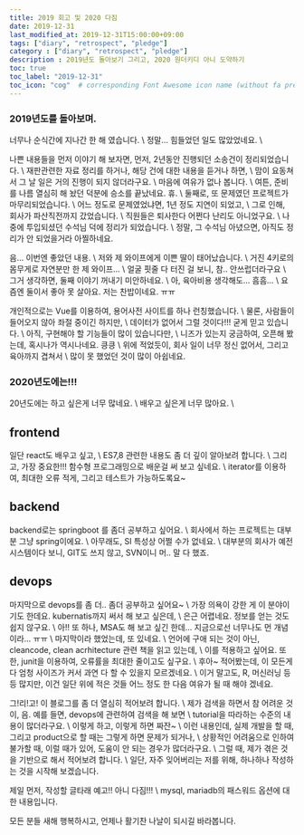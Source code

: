 ```yaml
---
title: 2019 회고 및 2020 다짐
date: 2019-12-31
last_modified_at: 2019-12-31T15:00:00+09:00
tags: ["diary", "retrospect", "pledge"]
category : ["diary", "retrospect", "pledge"]
description : 2019년도 돌아보기 그리고, 2020 원더키디 아니 도약하기
toc: true
toc_label: "2019-12-31"
toc_icon: "cog"  # corresponding Font Awesome icon name (without fa prefix)
---
```


### 2019년도를 돌아보며.
너무나 순식간에 지나간 한 해 였습니다. \\
정말... 힘들었던 일도 많았었네요. \\

나쁜 내용들을 먼저 이야기 해 보자면, 
먼저, 2년동안 진행되던 소송건이 정리되었습니다. \\
재판관련한 자료 정리를 하거나, 해당 건에 대한 내용을 듣거나 하면, \\
맘이 요동쳐서 그 날 일은 거의 진행이 되지 않더라구요. \\
마음에 여유가 없나 봅니다. \\
여튼, 준비를 나름 열심히 해 놨던 덕분에 승소를 끝났네요. 휴. \\
둘째로, 또 문제였던 프로젝트가 마무리되었습니다. \\
어느 정도로 문제였었냐면, 1년 정도 지연이 되었고, \\
그로 인해, 회사가 파산직전까지 갔었습니다. \\
직원들은 퇴사한다 어쩐다 난리도 아니었구요. \\
나중에 투입되셨던 수석님 덕에 정리가 되었습니다. \\
정말, 그 수석님 아녔으면, 아직도 정리가 안 되었을거라 아찔하네요.

음... 이번엔 좋았던 내용. \\
저와 제 와이프에게 이쁜 딸이 태어났습니다. \\
거진 4키로의 몸무게로 자연분만 한 제 와이프... \\
얼굴 핏줄 다 터진 걸 보니, 참.. 안쓰럽더라구요 \\
그거 생각하면, 둘째 이야기 꺼내기 미안하네요. \\
아, 육아비용 생각해도... 흠흠... \\
요즘엔 둘이서 좋아 못 살아요. 저는 찬밥이네요. ㅠㅠ

개인적으로는 Vue를 이용하여, 용어사전 사이트를 하나 런칭했습니다. \\
물론, 사람들이 들어오지 않아 좌절 중이긴 하지만,  \\
데이터가 없어서 그럴 것이다!!! 굳게 믿고 있습니다. \\
아직, 구현해야 할 기능들이 많이 있습니다만, \\
니즈가 있는지 궁금하여, 오픈해 봤는데, 혹시나가 역시나네요. 킁킁 \\
위에 적었듯이, 회사 일이 너무 정신 없어서, 그리고 육아까지 겹쳐서 \\
많이 못 했었던 것이 많이 아쉽네요.

### 2020년도에는!!!
20년도에는 하고 싶은게 너무 많네요. \\
배우고 싶은게 너무 많아요. \\

## frontend
일단 react도 배우고 싶고, \\
ES7,8 관련한 내용도 좀 더 깊이 알아보려 합니다. \\
그리고, 가장 중요한!!! 함수형 프로그래밍으로 배운걸 써 보고 싶네요. \\
iterator를 이용하여, 최대한 오류 적게, 그리고 테스트가 가능하도록요~ 
## backend
backend로는 springboot 를 좀더 공부하고 싶어요. \\
회사에서 하는 프로젝트는 대부분 그냥 spring이에요. \\ 
아무래도, SI 특성상 어쩔 수가 없네요. \\
대부분의 회사가 예전 시스템이다 보니, GIT도 쓰지 않고, SVN이니 머.. 말 다 했죠. 
## devops
마지막으로 devops를 좀 더.. 좀더 공부하고 싶어요~ \\
가장 의욕이 강한 게 이 분야이기도 한데요. kubernatis까지 써서 해 보고 싶은데, \\
은근 어렵네요. 정보를 얻는 것도 쉽지 않구요. \\
아!! 또 하나, MSA도 해 보고 싶긴 한데... 지금으로선 너무나도 먼 개념이라... ㅠㅠ \\
마지막이라 했었는데, 또 있네요. \\
언어에 구애 되는 것이 아닌, cleancode, clean acrhitecture 관련 책을 읽고 있는데, \\
이를 적용하고 싶어요. 또한, junit을 이용하여, 오류률을 최대한 줄이고도 싶구요. \\
후아~ 적어봤는데, 이 모든게 다 엄청 사이즈가 커서 과연 다 할 수 있을지 모르겠네요. \\
이거 말고도, R, 머신러닝 등등 많지만, 이건 일단 위에 적은 것들 어느 정도 한 다음 여유가 될 때 해야 겠네요. 

그!리!고! 이 블로그를 좀 더 열심히 적어보려 합니다. \\
제가 검색을 하면서 참 어려운 것이, 음. 예를 들면, devops에 관련하여 검색을 해 보면 \\
tutorial을 따라하는 수준의 내용이 많더라구요. \\
이렇게 하고, 이렇게 하면 짜잔~ \\
이런 내용인데, 실제 개발을 할 때, 그리고 product으로 할 때는 그렇게 하면 문제가 되거나, \\
상황적인 어려움으로 인하여 불가할 때, 이럴 때가 있어, 도움이 안 되는 경우가 많더라구요. \\
그럴 때, 제가 겪은 것을 기반으로 해서 적어보려 합니다. \\
일단, 자주 잊어버리는 저를 위해, 하나하나 작성하는 것을 시작해 보겠습니다. 

제일 먼저, 작성할 글타래 예고!! 아니 다짐!!! \\
mysql, mariadb의 패스워드 옵션에 대한 내용입니다. 

모든 분들 새해 행복하시고, 언제나 활기찬 나날이 되시길 바라봅니다.